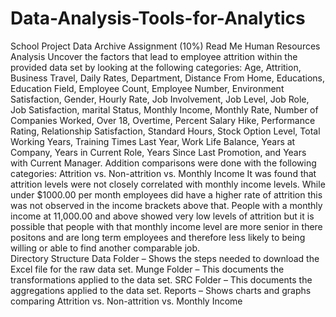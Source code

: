 # Data-Analysis-Tools-for-Analytics
School Project
Data Archive Assignment (10%) 
Read Me 
Human Resources Analysis 
Uncover the factors that lead to employee attrition within the provided data set by looking at the following categories:  Age, Attrition, Business Travel, Daily Rates, Department, Distance From Home, Educations, Education Field, Employee Count, Employee Number, Environment Satisfaction, Gender, Hourly Rate, Job Involvement, Job Level, Job Role, Job Satisfaction, marital Status, Monthly Income, Monthly Rate, Number of Companies Worked, Over 18, Overtime, Percent Salary Hike, Performance Rating, Relationship Satisfaction, Standard Hours, Stock Option Level, Total Working Years, Training Times Last Year, Work Life Balance, Years at Company, Years in Current Role, Years Since Last Promotion, and Years with Current Manager. 
Addition comparisons were done with the following categories: 
Attrition vs. Non-attrition vs. Monthly Income
It was found that attrition levels were not closely correlated with monthly income levels. While under $1000.00 per month employees did have a higher rate of attrition this was not observed in the income brackets above that. People with a monthly income at 11,000.00 and above showed very low levels of attrition but it is possible that people with that monthly income level are more senior in there positons and are long term employees and therefore less likely to being willing or able to find another comparable job.  
Directory Structure
Data Folder – Shows the steps needed to download the Excel file for the raw data set. 
Munge Folder – This documents the transformations applied to the data set.
SRC Folder – This documents the aggregations applied to the data set.
Reports – Shows charts and graphs comparing Attrition vs. Non-attrition vs. Monthly Income
